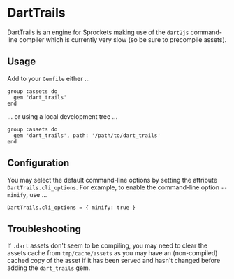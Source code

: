 DartTrails
============

DartTrails is an engine for Sprockets making use of the `dart2js` command-line
compiler which is currently very slow (so be sure to precompile assets).

Usage
-------

Add to your `Gemfile` either ...

    group :assets do
      gem 'dart_trails'
    end

... or using a local development tree ...

    group :assets do
      gem 'dart_trails', path: '/path/to/dart_trails'
    end


Configuration
---------------

You may select the default command-line options by setting the attribute
`DartTrails.cli_options`. For example, to enable the command-line option
`--minify`, use ...

    DartTrails.cli_options = { minify: true }


Troubleshooting
-----------------

If `.dart` assets don't seem to be compiling, you may need to clear the assets
cache from `tmp/cache/assets` as you may have an (non-compiled) cached copy of
the asset if it has been served and hasn't changed before adding the
`dart_trails` gem.
